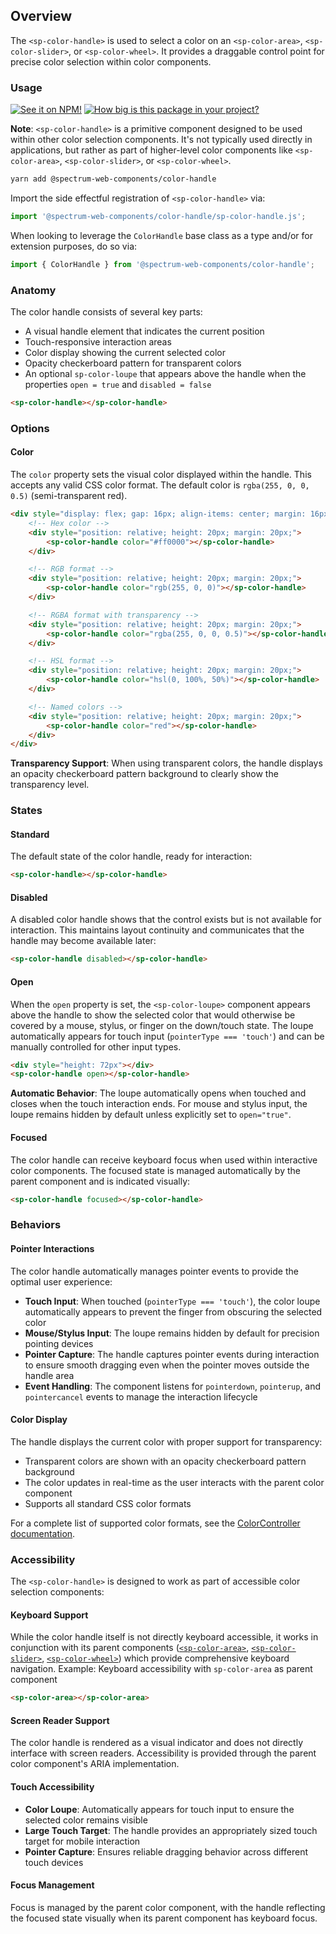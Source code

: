 ## Overview

The `<sp-color-handle>` is used to select a color on an `<sp-color-area>`, `<sp-color-slider>`, or `<sp-color-wheel>`. It provides a draggable control point for precise color selection within color components.

### Usage

[![See it on NPM!](https://img.shields.io/npm/v/@spectrum-web-components/color-handle?style=for-the-badge)](https://www.npmjs.com/package/@spectrum-web-components/color-handle)
[![How big is this package in your project?](https://img.shields.io/bundlephobia/minzip/@spectrum-web-components/color-handle?style=for-the-badge)](https://bundlephobia.com/result?p=@spectrum-web-components/color-handle)

**Note**: `<sp-color-handle>` is a primitive component designed to be used within other color selection components. It's not typically used directly in applications, but rather as part of higher-level color components like `<sp-color-area>`, `<sp-color-slider>`, or `<sp-color-wheel>`.

```bash
yarn add @spectrum-web-components/color-handle
```

Import the side effectful registration of `<sp-color-handle>` via:

```javascript
import '@spectrum-web-components/color-handle/sp-color-handle.js';
```

When looking to leverage the `ColorHandle` base class as a type and/or for extension purposes, do so via:

```javascript
import { ColorHandle } from '@spectrum-web-components/color-handle';
```

### Anatomy

The color handle consists of several key parts:

- A visual handle element that indicates the current position
- Touch-responsive interaction areas
- Color display showing the current selected color
- Opacity checkerboard pattern for transparent colors
- An optional `sp-color-loupe` that appears above the handle when the properties `open = true` and `disabled = false`

```html
<sp-color-handle></sp-color-handle>
```


### Options

#### Color

The `color` property sets the visual color displayed within the handle. This accepts any valid CSS color format. The default color is `rgba(255, 0, 0, 0.5)` (semi-transparent red).

```html
<div style="display: flex; gap: 16px; align-items: center; margin: 16px 0;">
    <!-- Hex color -->
    <div style="position: relative; height: 20px; margin: 20px;">
        <sp-color-handle color="#ff0000"></sp-color-handle>
    </div>

    <!-- RGB format -->
    <div style="position: relative; height: 20px; margin: 20px;">
        <sp-color-handle color="rgb(255, 0, 0)"></sp-color-handle>
    </div>

    <!-- RGBA format with transparency -->
    <div style="position: relative; height: 20px; margin: 20px;">
        <sp-color-handle color="rgba(255, 0, 0, 0.5)"></sp-color-handle>
    </div>

    <!-- HSL format -->
    <div style="position: relative; height: 20px; margin: 20px;">
        <sp-color-handle color="hsl(0, 100%, 50%)"></sp-color-handle>
    </div>

    <!-- Named colors -->
    <div style="position: relative; height: 20px; margin: 20px;">
        <sp-color-handle color="red"></sp-color-handle>
    </div>
</div>
```

**Transparency Support**: When using transparent colors, the handle displays an opacity checkerboard pattern background to clearly show the transparency level.

### States

#### Standard

The default state of the color handle, ready for interaction:

```html
<sp-color-handle></sp-color-handle>
```

#### Disabled

A disabled color handle shows that the control exists but is not available for interaction. This maintains layout continuity and communicates that the handle may become available later:

```html
<sp-color-handle disabled></sp-color-handle>
```

#### Open

When the `open` property is set, the `<sp-color-loupe>` component appears above the handle to show the selected color that would otherwise be covered by a mouse, stylus, or finger on the down/touch state. The loupe automatically appears for touch input (`pointerType === 'touch'`) and can be manually controlled for other input types.

```html
<div style="height: 72px"></div>
<sp-color-handle open></sp-color-handle>
```

**Automatic Behavior**: The loupe automatically opens when touched and closes when the touch interaction ends. For mouse and stylus input, the loupe remains hidden by default unless explicitly set to `open="true"`.

#### Focused

The color handle can receive keyboard focus when used within interactive color components. The focused state is managed automatically by the parent component and is indicated visually:

```html
<sp-color-handle focused></sp-color-handle>
```

### Behaviors

#### Pointer Interactions

The color handle automatically manages pointer events to provide the optimal user experience:

- **Touch Input**: When touched (`pointerType === 'touch'`), the color loupe automatically appears to prevent the finger from obscuring the selected color
- **Mouse/Stylus Input**: The loupe remains hidden by default for precision pointing devices
- **Pointer Capture**: The handle captures pointer events during interaction to ensure smooth dragging even when the pointer moves outside the handle area
- **Event Handling**: The component listens for `pointerdown`, `pointerup`, and `pointercancel` events to manage the interaction lifecycle

#### Color Display

The handle displays the current color with proper support for transparency:

- Transparent colors are shown with an opacity checkerboard pattern background
- The color updates in real-time as the user interacts with the parent color component
- Supports all standard CSS color formats

For a complete list of supported color formats, see the [ColorController documentation](/tools/color-controller#supported-color-formats).

### Accessibility

The `<sp-color-handle>` is designed to work as part of accessible color selection components:

#### Keyboard Support

While the color handle itself is not directly keyboard accessible, it works in conjunction with its parent components ([`<sp-color-area>`](/components/color-area), [`<sp-color-slider>`](/components/color-slider), [`<sp-color-wheel>`](/components/color-wheel)) which provide comprehensive keyboard navigation.
Example: Keyboard accessibility with `sp-color-area` as parent component

```html
<sp-color-area></sp-color-area>
```

#### Screen Reader Support

The color handle is rendered as a visual indicator and does not directly interface with screen readers. Accessibility is provided through the parent color component's ARIA implementation.

#### Touch Accessibility

- **Color Loupe**: Automatically appears for touch input to ensure the selected color remains visible
- **Large Touch Target**: The handle provides an appropriately sized touch target for mobile interaction
- **Pointer Capture**: Ensures reliable dragging behavior across different touch devices

#### Focus Management

Focus is managed by the parent color component, with the handle reflecting the focused state visually when its parent component has keyboard focus.
